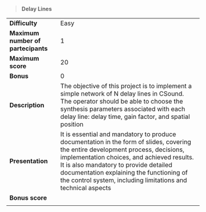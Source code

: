 > **Delay Lines**  

|||
| :--------- | :--------- |
| **Difficulty** | Easy |
| **Maximum number of partecipants**| 1 |
| **Maximum score**| 20 |
| **Bonus** | 0 |
| **Description** | The objective of this project is to implement a simple network of N delay lines in CSound. The operator should be able to choose the synthesis parameters associated with each delay line: delay time, gain factor, and spatial position |
| **Presentation** | It is essential and mandatory to produce documentation in the form of slides, covering the entire development process, decisions, implementation choices, and achieved results. It is also mandatory to provide detailed documentation explaining the functioning of the control system, including limitations and technical aspects |
| **Bonus score** | |
|||
